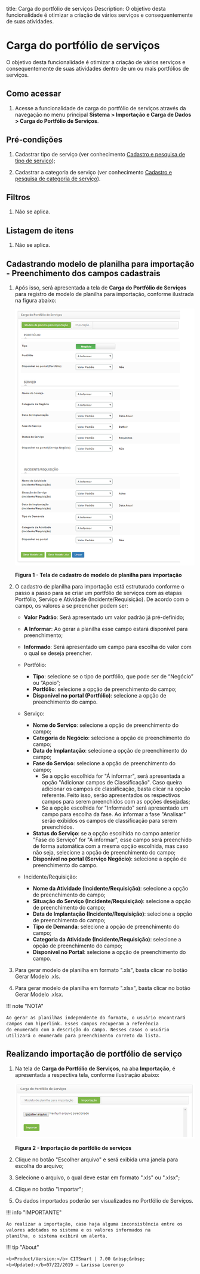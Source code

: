 title: Carga do portfólio de serviços
Description: O objetivo desta funcionalidade é otimizar a criação de vários serviços e consequentemente de suas atividades.
# Carga do portfólio de serviços

O objetivo desta funcionalidade é otimizar a criação de vários serviços e consequentemente de suas atividades dentro de um ou 
mais portfólios de serviços.

Como acessar
--------------

1. Acesse a funcionalidade de carga do portfólio de serviços através da navegação no menu principal 
**Sistema > Importação e Carga de Dados > Carga do Portfólio de Serviços**.

Pré-condições
----------------

1. Cadastrar tipo de serviço (ver conhecimento [Cadastro e pesquisa de tipo de serviço](/pt-br/citsmart-platform-7/processes/portfolio-and-catalog/type-service.html));

2. Cadastrar a categoria de serviço (ver conhecimento [Cadastro e pesquisa de categoria de serviço](/pt-br/citsmart-platform-7/processes/portfolio-and-catalog/service-category.html)).

Filtros
---------

1. Não se aplica.

Listagem de itens
-------------------

1. Não se aplica.

Cadastrando modelo de planilha para importação - Preenchimento dos campos cadastrais
---------------------------------------------------------------------------------------

1. Após isso, será apresentada a tela de **Carga do Portfólio de Serviços** para registro de modelo de planilha para importação, 
conforme ilustrada na figura abaixo:

    ![Cadastro](images/car-port.img1.png)
    
    **Figura 1 - Tela de cadastro de modelo de planilha para importação**
    
2. O cadastro de planilha para importação está estruturado conforme o passo a passo para se criar um portfólio de serviços com as
etapas Portfólio, Serviço e Atividade (Incidente/Requisição). De acordo com o campo, os valores a se preencher podem ser:

    - **Valor Padrão**: Será apresentado um valor padrão já pré-definido;
    - **A Informar**: Ao gerar a planilha esse campo estará disponível para preenchimento;
    - **Informado**: Será apresentado um campo para escolha do valor com o qual se deseja preencher.
    
    - Portfólio:
        - **Tipo**: selecione se o tipo de portfólio, que pode ser de “Negócio” ou “Apoio”;
        - **Portfólio**: selecione a opção de preenchimento do campo;
        - **Disponível no portal (Portfólio)**: selecione a opção de preenchimento do campo.
        
    - Serviço:
        - **Nome do Serviço**: selecione a opção de preenchimento do campo;
        - **Categoria de Negócio**: selecione a opção de preenchimento do campo;
        - **Data de Implantação**: selecione a opção de preenchimento do campo;
        - **Fase do Serviço**: selecione a opção de preenchimento do campo;
            - Se a opção escolhida for "Á informar", será apresentada a opção "Adicionar campos de Classificação". Caso queira 
            adicionar os campos de classificação, basta clicar na opção referente. Feito isso, serão apresentados os respectivos
            campos para serem preenchidos com as opções desejadas;
            - Se a opção escolhida for "Informado" será apresentado um campo para escolha da fase. Ao informar a fase "Analisar" 
            serão exibidos os campos de classificação para serem preenchidos.
        - **Status do Serviço**: se a opção escolhida no campo anterior "Fase do Serviço" for "Á informar", esse campo será 
        preenchido de forma automática com a mesma opção escolhida, mas caso não seja, selecione a opção de preenchimento do
        campo;
        - **Disponível no portal (Serviço Negócio)**: selecione a opção de preenchimento do campo.
        
    - Incidente/Requisição:
        - **Nome da Atividade (Incidente/Requisição)**: selecione a opção de preenchimento do campo;
        - **Situação do Serviço (Incidente/Requisição)**: selecione a opção de preenchimento do campo;
        - **Data de Implantação (Incidente/Requisição)**: selecione a opção de preenchimento do campo;
        - **Tipo de Demanda**: selecione a opção de preenchimento do campo;
        - **Categoria da Atividade (Incidente/Requisição)**: selecione a opção de preenchimento do campo;
        - **Disponível no Portal**: selecione a opção de preenchimento do campo.
        
3. Para gerar modelo de planilha em formato ".xls", basta clicar no botão Gerar Modelo .xls.

4. Para gerar modelo de planilha em formato ".xlsx", basta clicar no botão Gerar Modelo .xlsx.

!!! note "NOTA"

    Ao gerar as planilhas independente do formato, o usuário encontrará campos com hiperlink. Esses campos recuperam a referência
    do enumerado com a descrição do campo. Nesses casos o usuário utilizará o enumerado para preenchimento correto da lista.
    
Realizando importação de portfólio de serviço
------------------------------------------------

1. Na tela de **Carga do Portfólio de Serviços**, na aba **Importação**, é apresentada a respectiva tela, conforme ilustração 
abaixo:

    ![Importação](images/car-port.img2.png)
    
    **Figura 2 - Importação de portfólio de serviços**
    
2. Clique no botão "Escolher arquivo" e será exibida uma janela para escolha do arquivo;

3. Selecione o arquivo, o qual deve estar em formato ".xls" ou ".xlsx";

4. Clique no botão "Importar";

5. Os dados importados poderão ser visualizados no Portfólio de Serviços.

!!! info "IMPORTANTE"

    Ao realizar a importação, caso haja alguma inconsistência entre os valores adotados no sistema e os valores informados na 
    planilha, o sistema exibirá um alerta.
    
!!! tip "About"

    <b>Product/Version:</b> CITSmart | 7.00 &nbsp;&nbsp;
    <b>Updated:</b>07/22/2019 – Larissa Lourenço
